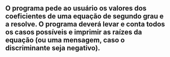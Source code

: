 ## O programa pede ao usuário os valores dos coeficientes de uma equação de segundo grau e a resolve. O programa deverá levar e conta todos os casos possíveis e imprimir as raízes da equação (ou uma mensagem, caso o discriminante seja negativo).

